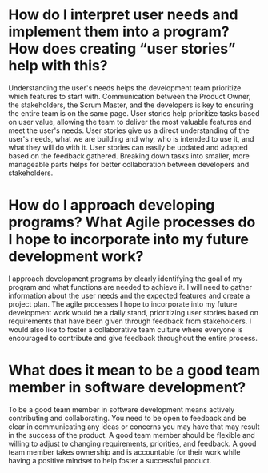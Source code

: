 # How do I interpret user needs and implement them into a program? How does creating “user stories” help with this?

Understanding the user's needs helps the development team prioritize which features to start with.  Communication between the Product Owner, the stakeholders, the Scrum Master, and the developers is key to ensuring the entire team is on the same page. User stories help prioritize tasks based on user value, allowing the team to deliver the most valuable features and meet the user's needs. User stories give us a direct understanding of the user's needs, what we are building and why, who is intended to use it, and what they will do with it. User stories can easily be updated and adapted based on the feedback gathered. Breaking down tasks into smaller, more manageable parts helps for better collaboration between developers and stakeholders.


# How do I approach developing programs? What Agile processes do I hope to incorporate into my future development work?

I approach development programs by clearly identifying the goal of my program and what functions are needed to achieve it. I will need to gather information about the user needs and the expected features and create a project plan. The agile processes I hope to incorporate into my future development work would be a daily stand, prioritizing user stories based on requirements that have been given through feedback from stakeholders. I would also like to foster a collaborative team culture where everyone is encouraged to contribute and give feedback throughout the entire process. 

# What does it mean to be a good team member in software development?

To be a good team member in software development means actively contributing and collaborating. You need to be open to feedback and be clear in communicating any ideas or concerns you may have that may result in the success of the product. A good team member should be flexible and willing to adjust to changing requirements, priorities, and feedback. A good team member takes ownership and is accountable for their work while having a positive mindset to help foster a successful product. 
